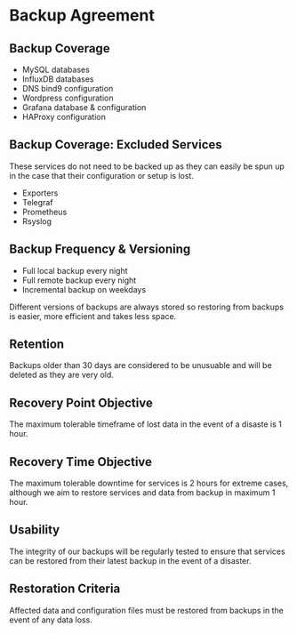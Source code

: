 # Backup Agreement

## Backup Coverage
- MySQL databases
- InfluxDB databases
- DNS bind9 configuration
- Wordpress configuration
- Grafana database & configuration
- HAProxy configuration

## Backup Coverage: Excluded Services

These services do not need to be backed up as they can easily be spun up in the case that their configuration or setup is lost.

* Exporters 
* Telegraf
* Prometheus
* Rsyslog 

## Backup Frequency & Versioning
- Full local backup every night
- Full remote backup every night
- Incremental backup on weekdays

Different versions of backups are always stored so restoring from backups is easier, more efficient and takes less space.

## Retention
Backups older than 30 days are considered to be unusuable and will be deleted as they are very old.

## Recovery Point Objective
The maximum tolerable timeframe of lost data in the event of a disaste is 1 hour.

## Recovery Time Objective
The maximum tolerable downtime for services is 2 hours for extreme cases, although we aim to restore services and data from backup in maximum 1 hour.

## Usability
The integrity of our backups will be regularly tested to ensure that services can be restored from their latest backup in the event of a disaster.

## Restoration Criteria
Affected data and configuration files must be restored from backups in the event of any data loss.